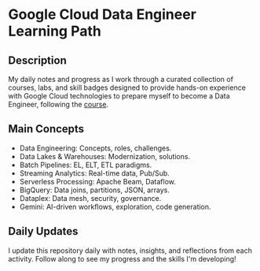 # Google Cloud Data Engineer Learning Path

## Description
My daily notes and progress as I work through a curated collection of courses, labs, and skill badges designed to provide hands-on experience with Google Cloud technologies to prepare myself to become a Data Engineer, following the [course](https://www.cloudskillsboost.google/paths/16).

## Main Concepts
- Data Engineering: Concepts, roles, challenges.
- Data Lakes & Warehouses: Modernization, solutions.
- Batch Pipelines: EL, ELT, ETL paradigms.
- Streaming Analytics: Real-time data, Pub/Sub.
- Serverless Processing: Apache Beam, Dataflow.
- BigQuery: Data joins, partitions, JSON, arrays.
- Dataplex: Data mesh, security, governance.
- Gemini: AI-driven workflows, exploration, code generation.

## Daily Updates
I update this repository daily with notes, insights, and reflections from each activity. Follow along to see my progress and the skills I'm developing!
